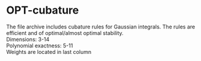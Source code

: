 # OPT-cubature

The file archive includes cubature rules for Gaussian integrals. The rules are efficient and of optimal/almost optimal stability.<br />
Dimensions: 3-14 <br />
Polynomial exactness: 5-11 <br />
Weights are located in last column
